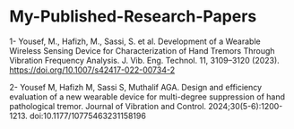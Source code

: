 # My-Published-Research-Papers

1- Yousef, M., Hafizh, M., Sassi, S. et al. Development of a Wearable Wireless Sensing Device for Characterization of Hand Tremors Through Vibration Frequency Analysis. J. Vib. Eng. Technol. 11, 3109–3120 (2023). https://doi.org/10.1007/s42417-022-00734-2

2- Yousef M, Hafizh M, Sassi S, Muthalif AGA. Design and efficiency evaluation of a new wearable device for multi-degree suppression of hand pathological tremor. Journal of Vibration and Control. 2024;30(5-6):1200-1213. doi:10.1177/10775463231158196

